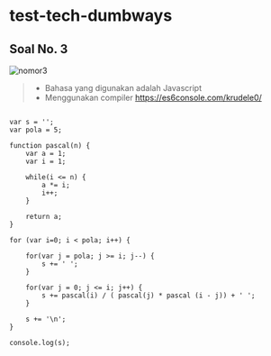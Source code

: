 # test-tech-dumbways

## Soal No. 3

![nomor3](https://user-images.githubusercontent.com/34154595/127832320-631dfcc4-f1c5-46e3-bb85-8ee75816f32d.png)

> - Bahasa yang digunakan adalah Javascript
> - Menggunakan compiler https://es6console.com/krudele0/

```

var s = '';
var pola = 5;

function pascal(n) {
    var a = 1;
    var i = 1;

    while(i <= n) {
        a *= i;
        i++;
    }

    return a;
} 

for (var i=0; i < pola; i++) {

    for(var j = pola; j >= i; j--) {
        s += ' ';
    }

    for(var j = 0; j <= i; j++) {
        s += pascal(i) / ( pascal(j) * pascal (i - j)) + ' ';
    }

    s += '\n';
}

console.log(s);

```
